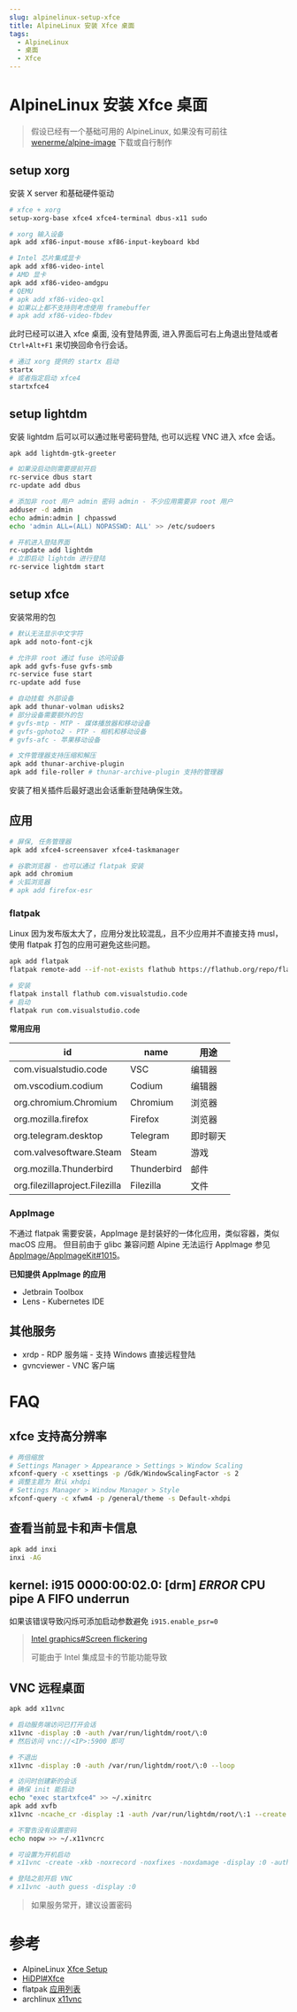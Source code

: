 ```yaml
---
slug: alpinelinux-setup-xfce
title: AlpineLinux 安装 Xfce 桌面
tags:
  - AlpineLinux
  - 桌面
  - Xfce
---
```


# AlpineLinux 安装 Xfce 桌面

> 假设已经有一个基础可用的 AlpineLinux, 如果没有可前往 [wenerme/alpine-image](https://github.com/wenerme/alpine-image) 下载或自行制作

<!-- more -->

## setup xorg

安装 X server 和基础硬件驱动

```bash
# xfce + xorg
setup-xorg-base xfce4 xfce4-terminal dbus-x11 sudo

# xorg 输入设备
apk add xf86-input-mouse xf86-input-keyboard kbd

# Intel 芯片集成显卡
apk add xf86-video-intel
# AMD 显卡
apk add xf86-video-amdgpu
# QEMU
# apk add xf86-video-qxl
# 如果以上都不支持则考虑使用 framebuffer
# apk add xf86-video-fbdev
```

此时已经可以进入 xfce 桌面, 没有登陆界面, 进入界面后可右上角退出登陆或者 `Ctrl+Alt+F1` 来切换回命令行会话。

```bash
# 通过 xorg 提供的 startx 启动
startx
# 或者指定启动 xfce4
startxfce4
```

## setup lightdm

安装 lightdm 后可以可以通过账号密码登陆, 也可以远程 VNC 进入 xfce 会话。

```bash
apk add lightdm-gtk-greeter

# 如果没启动则需要提前开启
rc-service dbus start
rc-update add dbus

# 添加非 root 用户 admin 密码 admin - 不少应用需要非 root 用户
adduser -d admin
echo admin:admin | chpasswd
echo 'admin ALL=(ALL) NOPASSWD: ALL' >> /etc/sudoers

# 开机进入登陆界面
rc-update add lightdm
# 立即启动 lightdm 进行登陆
rc-service lightdm start
```

## setup xfce

安装常用的包

```bash
# 默认无法显示中文字符
apk add noto-font-cjk

# 允许非 root 通过 fuse 访问设备
apk add gvfs-fuse gvfs-smb
rc-service fuse start
rc-update add fuse

# 自动挂载 外部设备
apk add thunar-volman udisks2
# 部分设备需要额外的包
# gvfs-mtp - MTP - 媒体播放器和移动设备
# gvfs-gphoto2 - PTP - 相机和移动设备
# gvfs-afc - 苹果移动设备

# 文件管理器支持压缩和解压
apk add thunar-archive-plugin
apk add file-roller # thunar-archive-plugin 支持的管理器
```

安装了相关插件后最好退出会话重新登陆确保生效。

## 应用

```bash
# 屏保, 任务管理器
apk add xfce4-screensaver xfce4-taskmanager

# 谷歌浏览器 - 也可以通过 flatpak 安装
apk add chromium
# 火狐浏览器
# apk add firefox-esr
```

### flatpak

Linux 因为发布版太大了，应用分发比较混乱，且不少应用并不直接支持 musl，使用 flatpak 打包的应用可避免这些问题。

```bash
apk add flatpak
flatpak remote-add --if-not-exists flathub https://flathub.org/repo/flathub.flatpakrepo

# 安装
flatpak install flathub com.visualstudio.code
# 启动
flatpak run com.visualstudio.code
```

**常用应用**

| id                             | name        | 用途     |
| ------------------------------ | ----------- | -------- |
| com.visualstudio.code          | VSC         | 编辑器   |
| om.vscodium.codium             | Codium      | 编辑器   |
| org.chromium.Chromium          | Chromium    | 浏览器   |
| org.mozilla.firefox            | Firefox     | 浏览器   |
| org.telegram.desktop           | Telegram    | 即时聊天 |
| com.valvesoftware.Steam        | Steam       | 游戏     |
| org.mozilla.Thunderbird        | Thunderbird | 邮件     |
| org.filezillaproject.Filezilla | Filezilla   | 文件     |

### AppImage

不通过 flatpak 需要安装，AppImage 是封装好的一体化应用，类似容器，类似 macOS 应用。
但目前由于 glibc 兼容问题 Alpine 无法运行 AppImage 参见 [AppImage/AppImageKit#1015](https://github.com/AppImage/AppImageKit/issues/1015)。

**已知提供 AppImage 的应用**

- Jetbrain Toolbox
- Lens - Kubernetes IDE

## 其他服务

- xrdp - RDP 服务端 - 支持 Windows 直接远程登陆
- gvncviewer - VNC 客户端

# FAQ

## xfce 支持高分辨率

```bash
# 两倍缩放
# Settings Manager > Appearance > Settings > Window Scaling
xfconf-query -c xsettings -p /Gdk/WindowScalingFactor -s 2
# 调整主题为 默认 xhdpi
# Settings Manager > Window Manager > Style
xfconf-query -c xfwm4 -p /general/theme -s Default-xhdpi
```

## 查看当前显卡和声卡信息

```bash
apk add inxi
inxi -AG
```

## kernel: i915 0000:00:02.0: [drm] _ERROR_ CPU pipe A FIFO underrun

如果该错误导致闪烁可添加启动参数避免 `i915.enable_psr=0`

> [Intel graphics#Screen flickering](https://wiki.archlinux.org/index.php/Intel_graphics#Screen_flickering)
>
> 可能由于 Intel 集成显卡的节能功能导致

## VNC 远程桌面

```bash
apk add x11vnc

# 启动服务端访问已打开会话
x11vnc -display :0 -auth /var/run/lightdm/root/\:0
# 然后访问 vnc://<IP>:5900 即可

# 不退出
x11vnc -display :0 -auth /var/run/lightdm/root/\:0 --loop

# 访问时创建新的会话
# 确保 init 能启动
echo "exec startxfce4" >> ~/.xinitrc
apk add xvfb
x11vnc -ncache_cr -display :1 -auth /var/run/lightdm/root/\:1 --create

# 不警告没有设置密码
echo nopw >> ~/.x11vncrc

# 可设置为开机启动
# x11vnc -create -xkb -noxrecord -noxfixes -noxdamage -display :0 -auth /var/run/lightdm/root/:0 -rfbauth /etc/x11vnc.pass -rfbport 5900

# 登陆之前开启 VNC
# x11vnc -auth guess -display :0
```

> 如果服务常开，建议设置密码

# 参考

- AlpineLinux [Xfce Setup](https://wiki.alpinelinux.org/wiki/Xfce_Setup)
- [HiDPI#Xfce](https://wiki.archlinux.org/index.php/HiDPI#Xfce)
- flatpak [应用列表](https://flathub.org/apps)
- archlinux [x11vnc](https://wiki.archlinux.org/index.php/x11vnc)
